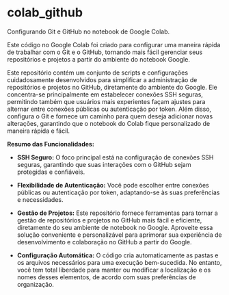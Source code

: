 # colab_github
Configurando Git e GitHub no notebook de Google Colab.

Este código no Google Colab foi criado para configurar uma maneira rápida de trabalhar com o Git e o GitHub, tornando mais fácil gerenciar seus repositórios e projetos a partir do ambiente do notebook Google.

Este repositório contém um conjunto de scripts e configurações cuidadosamente desenvolvidos para simplificar a administração de repositórios e projetos no GitHub, diretamente do ambiente do Google. Ele concentra-se principalmente em estabelecer conexões SSH seguras, permitindo também que usuários mais experientes façam ajustes para alternar entre conexões públicas ou autenticação por token. Além disso, configura o Git e fornece um caminho para quem deseja adicionar novas alterações, garantindo que o notebook do Colab fique personalizado de maneira rápida e fácil.


**Resumo das Funcionalidades:**

- **SSH Seguro:** O foco principal está na configuração de conexões SSH seguras, garantindo que suas interações com o GitHub sejam protegidas e confiáveis.

- **Flexibilidade de Autenticação:** Você pode escolher entre conexões públicas ou autenticação por token, adaptando-se às suas preferências e necessidades.

- **Gestão de Projetos:** Este repositório fornece ferramentas para tornar a gestão de repositórios e projetos no GitHub mais fácil e eficiente, diretamente do seu ambiente de notebook no Google. Aproveite essa solução conveniente e personalizável para aprimorar sua experiência de desenvolvimento e colaboração no GitHub a partir do Google.

- **Configuração Automática:** O código cria automaticamente as pastas e os arquivos necessários para uma execução bem-sucedida. No entanto, você tem total liberdade para manter ou modificar a localização e os nomes desses elementos, de acordo com suas preferências de organização.
